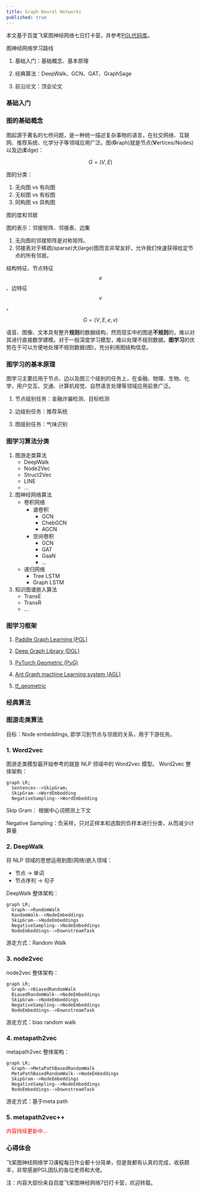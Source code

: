 ```yaml
---
title: Graph Neural Networks
published: true
---
```


本文基于百度飞桨图神经网络七日打卡营，并参考[PGL代码库](https://github.com/PaddlePaddle/PGL)。

图神经网络学习路线

1. 基础入门：基础概念、基本原理

2. 经典算法：DeepWalk、GCN、GAT、GraphSage

3. 前沿论文：顶会论文

### 基础入门

### 图的基础概念

图起源于著名的七桥问题，是一种统一描述复杂事物的语言，在社交网络、互联网、推荐系统、化学分子等领域应用广泛。图(**G**raph)就是节点(**V**ertices/Nodes)以及边(**E**dge)：

$$
G = (V, E)
$$

图的分类：
1. 无向图 vs 有向图
2. 无权图 vs 有权图
3. 同构图 vs 异构图

图的度和邻居

图的表示：邻接矩阵、邻接表、边集
1. 无向图的邻接矩阵是对称矩阵。
2. 邻接表对于稀疏(sparse)大(large)图而言非常友好，允许我们快速获得给定节点的所有邻居。

结构特征、节点特征$$e$$、边特征$$v$$。

$$
G = (V, E, e, v)
$$

语音、图像、文本具有整齐**规则**的数据结构，然而现实中的图是**不规则**的，难以对其进行直接数学建模。对于一般深度学习模型，难以处理不规则数据。**图学习**的优势在于可以方便地处理不规则数据(图)，充分利用图结构信息。
<!-- more -->

### 图学习的基本原理

图学习主要应用于节点、边以及图三个级别的任务上，在金融、物理、生物、化学，用户交互、交通、计算机视觉、自然语言处理等领域应用前景广泛。

1. 节点级别任务：金融诈骗检测、目标检测

2. 边级别任务：推荐系统
3. 图级别任务：气味识别

### 图学习算法分类

1. 图游走类算法
   - DeepWalk
   - Node2Vec
   - Struct2Vec
   - LINE
   - ...
2. 图神经网络算法
   - 卷积网络
     - 谱卷积
       - GCN
       - ChebGCN
       - AGCN
     - 空间卷积
       - GCN
       - GAT
       - GaaN
       - ...
   - 递归网络
     - Tree LSTM
     - Graph LSTM
3. 知识图谱嵌入算法
   - TransE
   - TransR
   - ...

### 图学习框架
1. [Paddle Graph Learning (PGL)](https://github.com/PaddlePaddle/PGL)

2. [Deep Graph Library (DGL)](https://github.com/dmlc/dgl)

3. [PyTorch Geometric (PyG)](https://github.com/rusty1s/pytorch_geometric)

4. [Ant Graph machine Learning system (AGL)](https://dl.acm.org/doi/pdf/10.14778/3415478.3415539)

5. [tf_geometric](https://github.com/CrawlScript/tf_geometric)

### 经典算法

### 图游走类算法
目标：Node embeddings, 即学习到节点与邻居的关系，用于下游任务。

### 1. Word2vec
图游走类模型最开始参考的就是 NLP 领域中的 Word2vec 模型。
Word2vec 整体架构：

```mermaid
graph LR;
  Sentences-->SkipGram;
  SkipGram-->WordEmbedding
  NegativeSampling-->WordEmbedding
```

Skip Gram： 根据中心词预测上下文

Negative Sampling：负采样，只对正样本和选取的负样本进行分类，从而减少计算量

### 2. DeepWalk
将 NLP 领域的思想运用到图(网络)嵌入领域：
- 节点 -> 单词
- 节点序列 -> 句子

DeepWalk 整体架构：

```mermaid
graph LR;
  Graph-->RandomWalk
  RandomWalk-->NodeEmbeddings
  SkipGram-->NodeEmbeddings
  NegativeSampling-->NodeEmbeddings
  NodeEmbeddings-->DownstreamTask
```

游走方式：Random Walk

### 3. node2vec
node2vec 整体架构：

```mermaid
graph LR;
  Graph-->BiasedRandomWalk
  BiasedRandomWalk-->NodeEmbeddings
  SkipGram-->NodeEmbeddings
  NegativeSampling-->NodeEmbeddings
  NodeEmbeddings-->DownstreamTask
```

游走方式：bias random walk

### 4. metapath2vec
metapath2vec 整体架构：

```mermaid
graph LR;
  Graph-->MetaPathBasedRandomWalk
  MetaPathBasedRandomWalk-->NodeEmbeddings
  SkipGram-->NodeEmbeddings
  NegativeSampling-->NodeEmbeddings
  NodeEmbeddings-->DownstreamTask
```

游走方式：基于meta path

### 5. metapath2vec++

<p style="color:red">内容持续更新中...</p>

### 心得体会

飞桨图神经网络学习课程每日作业都十分简单，但是我都有认真的完成，收获颇丰，非常感谢PGL团队的各位老师和大佬。

注：内容大部份来自百度飞桨图神经网络7日打卡营，欢迎转载。